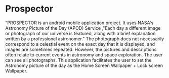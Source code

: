 # Prospector
“PROSPECTOR is an android mobile application project. It uses  NASA's Astronomy Picture of the Day (APOD) Service ,"Each day a different image or photograph of our universe is featured, along with a brief explanation written by a professional astronomer.” The photograph does not necessarily correspond to a celestial event on the exact day that it is displayed, and images are sometimes repeated. However, the pictures and descriptions often relate to current events in astronomy and space exploration. The user can see all photographs. This application facilitates the user to set the Astronomy picture of the day as the Home Screen Wallpaper + Lock screen Wallpaper.
